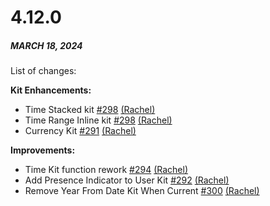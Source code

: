 # 4.12.0

##### MARCH 18, 2024

List of changes:

**Kit Enhancements:**
- Time Stacked kit [#298](https://github.com/powerhome/playbook-swift/pull/298) [(Rachel)](https://github.com/RachelRadford21)
- Time Range Inline kit [#298](https://github.com/powerhome/playbook-swift/pull/297) [(Rachel)](https://github.com/RachelRadford21)
- Currency Kit [#291](https://github.com/powerhome/playbook-swift/pull/293) [(Rachel)](https://github.com/RachelRadford21)


**Improvements:**
- Time Kit function rework [#294](https://github.com/powerhome/playbook-swift/pull/294) [(Rachel)](https://github.com/RachelRadford21)
- Add Presence Indicator to User Kit [#292](https://github.com/powerhome/playbook-swift/pull/292) [(Rachel)](https://github.com/RachelRadford21)
- Remove Year From Date Kit When Current [#300](https://github.com/powerhome/playbook-swift/pull/300) [(Rachel)](https://github.com/RachelRadford21)
